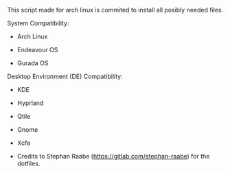 This script made for arch linux is commited to install all posibly needed files.

System Compatibility:

- Arch Linux

- Endeavour OS

- Gurada OS

Desktop Environment (DE) Compatibility:

- KDE

- Hyprland

- Qtile

- Gnome

- Xcfe

* Credits to Stephan Raabe (https://gitlab.com/stephan-raabe) for the dotfiles.
